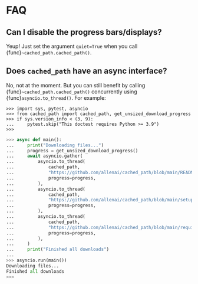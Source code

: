 FAQ
===

## Can I disable the progress bars/displays?

Yeup! Just set the argument `quiet=True` when you call {func}`~cached_path.cached_path()`.

## Does `cached_path` have an async interface?

No, not at the moment. But you can still benefit by calling {func}`~cached_path.cached_path()` concurrently
using {func}`asyncio.to_thread()`. For example:

```{testsetup}
>>> import sys, pytest, asyncio
>>> from cached_path import cached_path, get_unsized_download_progress
>>> if sys.version_info < (3, 9):
...     pytest.skip("This doctest requires Python >= 3.9")
>>>
```

```python
>>> async def main():
...     print("Downloading files...")
...     progress = get_unsized_download_progress()
...     await asyncio.gather(
...         asyncio.to_thread(
...             cached_path,
...             "https://github.com/allenai/cached_path/blob/main/README.md",
...             progress=progress,
...         ),
...         asyncio.to_thread(
...             cached_path,
...             "https://github.com/allenai/cached_path/blob/main/setup.py",
...             progress=progress,
...         ),
...         asyncio.to_thread(
...             cached_path,
...             "https://github.com/allenai/cached_path/blob/main/requirements.txt",
...             progress=progress,
...         ),
...     )
...     print("Finished all downloads")
...
>>> asyncio.run(main())
Downloading files...
Finished all downloads
>>>
```
